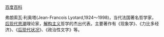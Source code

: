 [百度百科](https://baike.baidu.com/item/利奥塔/3837372)

弗朗索瓦·利奥塔(Jean-Francois Lyotard,1924～1998)，当代法国著名哲学家，[后现代思潮](https://baike.baidu.com/item/%E5%90%8E%E7%8E%B0%E4%BB%A3%E6%80%9D%E6%BD%AE/4040151?fromModule=lemma_inlink)理论家，[解构主义](https://baike.baidu.com/item/%E8%A7%A3%E6%9E%84%E4%B8%BB%E4%B9%89/131607?fromModule=lemma_inlink)哲学的杰出代表。主要著作有《现象学》、《力比多经济》、《[后现代状况](https://baike.baidu.com/item/%E5%90%8E%E7%8E%B0%E4%BB%A3%E7%8A%B6%E5%86%B5/256452?fromModule=lemma_inlink)》、《政治性文字》等。

